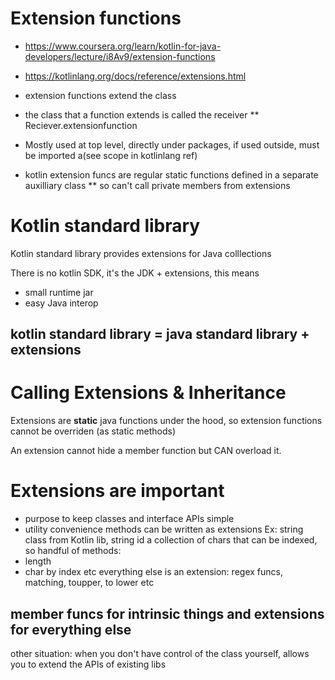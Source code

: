 # Extension functions

* https://www.coursera.org/learn/kotlin-for-java-developers/lecture/i8Av9/extension-functions
* https://kotlinlang.org/docs/reference/extensions.html
* extension functions extend the class

* the class that a function extends is called the receiver
** Reciever.extensionfunction

* Mostly used at top level, directly under packages, if used outside, must be imported a(see scope in kotlinlang ref)
* kotlin extension funcs are regular static functions defined in a separate auxilliary class
** so can't call private members from extensions

# Kotlin standard library
Kotlin standard library provides extensions for Java colllections

There is no kotlin SDK,  it's the JDK + extensions, this means
* small runtime jar
* easy Java interop

## kotlin standard library = java standard library + extensions

#  Calling Extensions & Inheritance
Extensions are **static** java functions under the hood, so
extension functions cannot be overriden (as static methods)

An extension cannot hide a member function but CAN overload it. 

# Extensions are **important**
* purpose to keep classes and interface APIs simple
* utility convenience methods can be written as extensions
Ex:  string class from Kotlin lib, string id a collection of chars that can be indexed, so handful of methods:
* length
* char by index etc
everything else is an extension: regex funcs, matching, toupper, to lower etc

## member funcs for intrinsic things and extensions for everything else

other situation: when you don't have control of the class yourself, allows you to extend the APIs of existing libs





